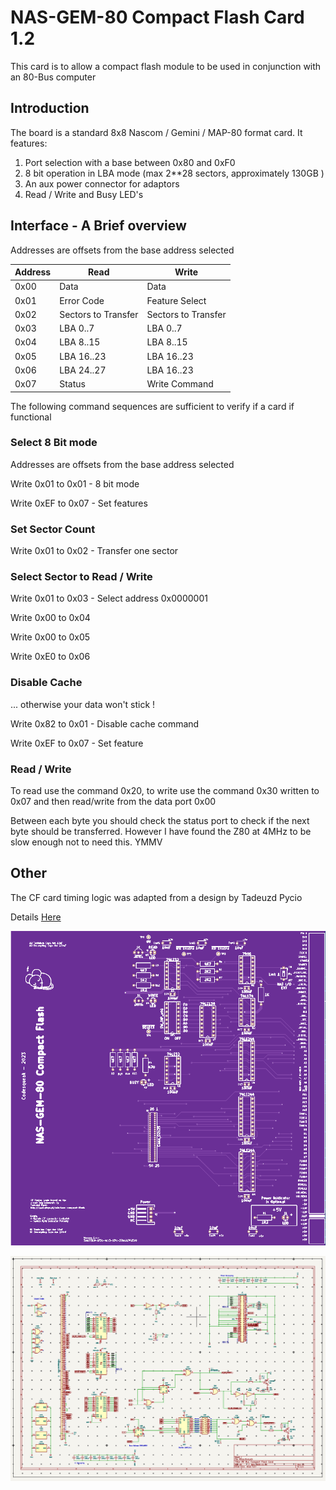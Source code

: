 # NAS-GEM-80 Compact Flash Card 1.2

This card is to allow a compact flash module to be used in conjunction with an 80-Bus computer

## Introduction

The board is a standard 8x8 Nascom / Gemini / MAP-80 format card.  It features:

1. Port selection with a base between 0x80 and 0xF0
2. 8 bit operation in LBA mode (max 2**28 sectors, approximately 130GB )
3. An aux power connector for adaptors
4. Read / Write and Busy LED's

## Interface - A Brief overview

Addresses are offsets from the base address selected

| Address | Read | Write               |
|---------|------|---------------------|
| 0x00 | Data | Data                |
| 0x01 | Error Code  | Feature Select      |
| 0x02 | Sectors to Transfer | Sectors to Transfer |
| 0x03 | LBA 0..7 | LBA 0..7            |
| 0x04 | LBA 8..15 | LBA 8..15           |
| 0x05 | LBA 16..23 | LBA 16..23          |
| 0x06 | LBA 24..27 | LBA 16..23          |
| 0x07 | Status | Write Command       |


The following command sequences are sufficient to verify if a card if functional

### Select 8 Bit mode

Addresses are offsets from the base address selected

Write 0x01 to 0x01 - 8 bit mode

Write 0xEF to 0x07 - Set features

### Set Sector Count

Write 0x01 to 0x02 - Transfer one sector

### Select Sector to Read / Write

Write 0x01 to 0x03 - Select address 0x0000001

Write 0x00 to 0x04

Write 0x00 to 0x05

Write 0xE0 to 0x06

### Disable Cache

... otherwise your data won't stick !

Write 0x82 to 0x01 - Disable cache command

Write 0xEF to 0x07 - Set feature

### Read / Write

To read use the command 0x20, to write use the command 0x30 written to 0x07 and then read/write from
the data port 0x00

Between each byte you should check the status port to check if the next byte should be transferred.
However I have found the Z80 at 4MHz to be slow enough not to need this. YMMV

## Other

The CF card timing logic was adapted from a design by Tadeuzd Pycio

Details [Here](http://www.vtsys.pl/interface-compact-flash)

![PCB From JLCPCB](pcb.png)

![Circuit Diagram](circuit.png)
